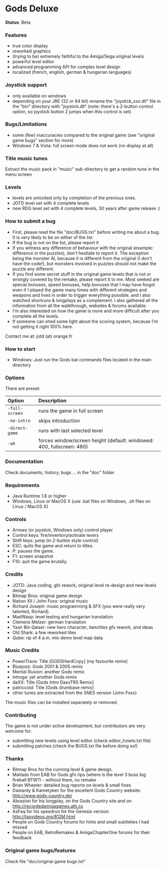 # Gods Deluxe

**Status**: Beta

### Features
- true color display
- reworked graphics
- (trying to be) extremely faithful to the Amiga/Sega original levels
- powerful level editor
- advanced programming API for complex level design
- localized (french, english, german & hungarian languages)

### Joystick support
- only available on windows
- depending on your JRE (32 or 64 bit) rename the "joystick_xxx.dll" file in the "bin" directory with "joystick.dll"
  (note: there's a 2-button control option, so joystick button 2 jumps when this control is set)
  
### Bugs/Limitations
- some (few) inaccuracies compared to the original game (see "original game bugs" section for more)
- Windows 7 & Vista: full screen mode does not work (no display at all)

### Title music tunes
Extract the music pack in "music" sub-directory to get a random tune in the menu screen

### Levels
- levels are unlocked only by completion of the previous ones.
- JOTD level set with 4 complete levels
- new RDG level set with 4 complete levels, 30 years after game release :)

### How to submit a bug
- First, please read the file "doc/BUGS.txt" before writing me about a bug. It is very likely to be on
  either of the list
- If the bug is not on the list, please report it
- If you witness any difference of behaviour with the original (example: difference in the puzzles),
  don't hesitate to report it. The exception being the monster AI,  because it is different from the
  original (I don't have the code!), but monsters involved in puzzles should not make the puzzle any
  different.
- If you find some secret stuff in the original game levels that is not or wrongly covered by the remake,
  please report it to me. Most seeked are special bonuses, speed bonuses, help bonuses that I may have
  forgot even if I played the game many times with different strategies and weapons and lives in order to
  trigger everything possible, and I also watched shortruns & longplays as a complement. I also gathered
  all the information from all the walkthrough, websites & forums available.
- I'm also interested on how the game is more and more difficult after you complete all the levels.
- If someone can shed some light about the scoring system, because I'm not getting it right 100% here.

Contact me at: jotd (at) orange.fr

### How to start
- Windows: Just run the Gods bat commands files located in the main directory

### Options
There are preset:

| Option            | Description                                                           |
| :---------------- | :-------------------------------------------------------------------- |
| `-full-screen`    | runs the game in full screen                                          |
| `-no-intro`       | skips introduction                                                    |
| `-direct-game`    | runs with last selected level                                         |
| `-wh`             | forces window/screen height (default: windowed: 400, fullscreen: 480) |

### Documentation
Check documents, history, bugs ... in the "doc" folder

### Requirements
- Java Runtime 1.8 or higher
- Windows, Linux or MacOS X (use .bat files on Windows, .sh files on Linux / MacOS X)

### Controls
- Arrows (or joystick, Windows only) control player
- Control keys: fire/inventory/activate levers
- Shift keys: jump (in 2-button style control)
- ESC: quits the game and return to titles.
- P:   pauses the game.
- F1:  screen snapshot
- F10: quit the game brutally.

### Credits
- JOTD: Java coding, gfx rework, original level re-design and new levels design
- Bitmap Bros: original game design
- Nation XII / John Foxx: original music
- Richard Joseph: music programming & SFX (you were really very talented, Richard).
- MadWasp: level testing and hungarian translation
- Clemens Melzer: german translation
- Yasir Bin Qaiser: new hero character, item/tiles gfx rework, and ideas
- Old Shark: a few reworked tiles
- Qube: rip of 4 a.m. mix demo level map data

### Music Credits
- PowerTrace: Title [GODSHardCopy] (my favourite remix)
- Bluejooz: Gods 2001 & 2005 remix
- Mental Illusion: another Gods remix
- Introga: yet another Gods remix
- daXX: Title [Gods Intro DaxxTRS Remix]
- patriccold: Title [Gods drumbase remix]
- other tunes are extracted from the SNES version (John Foxx)

The music files can be installed separately or removed.

### Contributing
The game is not under active development, but contributors are very welcome for:
- submitting new levels using level editor (check editor_howto.txt file)
- submitting patches (check the BUGS.txt file before doing so!)

### Thanks
- Bitmap Bros for the cunning level & game design.
- MaVado from EAB for Gods gfx rips (where is the level 3 boss big fireball BTW?) - without them, no remake
- Brian Wheeler: detailed bug reports on levels & small fixes
- Dastardy & Kametyken for the excellent Gods Country website: http://www.gods-country.de/
- Abrasion for his longplay, on the Gods Country site and on http://recordedamigagames.ath.cx
- AsFaq for his speedrun for the Genesis version: http://tasvideos.org/812M.html
- People on Gods Country forums for hints and small subtleties I had missed
- People on EAB, RetroRemakes & AmigaChapterOne forums for their feedback

### Original game bugs/features
Check file "doc/original game bugs.txt"

